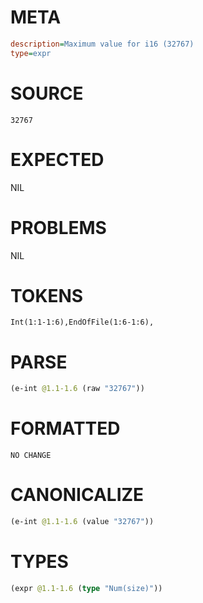 # META
~~~ini
description=Maximum value for i16 (32767)
type=expr
~~~
# SOURCE
~~~roc
32767
~~~
# EXPECTED
NIL
# PROBLEMS
NIL
# TOKENS
~~~zig
Int(1:1-1:6),EndOfFile(1:6-1:6),
~~~
# PARSE
~~~clojure
(e-int @1.1-1.6 (raw "32767"))
~~~
# FORMATTED
~~~roc
NO CHANGE
~~~
# CANONICALIZE
~~~clojure
(e-int @1.1-1.6 (value "32767"))
~~~
# TYPES
~~~clojure
(expr @1.1-1.6 (type "Num(size)"))
~~~
